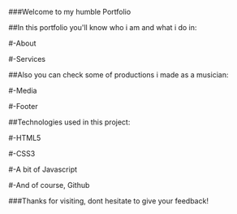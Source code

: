 ###Welcome to my humble Portfolio

##In this portfolio you'll know who i am and what i do in:

#-About

#-Services

##Also you can check some of productions i made as a musician:

#-Media

#-Footer

##Technologies used in this project:

#-HTML5

#-CSS3

#-A bit of Javascript

#-And of course, Github

###Thanks for visiting, dont hesitate to give your feedback!


